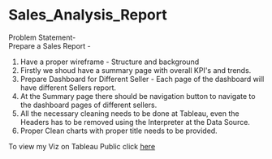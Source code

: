 # Sales_Analysis_Report
Problem Statement-  
Prepare a Sales Report  - 

1. Have a proper wireframe - Structure and background
2. Firstly we shoud have a summary page with overall KPI's and trends.
3. Prepare Dashboard for Different Seller - Each page
of the dashboard will have different Sellers report.
4. At the Summary page there should be navigation button to 
navigate to the dashboard pages of different sellers.
5. All the necessary cleaning needs to be done at Tableau, even the
Headers has to be removed using the Interpreter at the Data Source.
6. Proper Clean charts with proper title needs to be provided.

To view my Viz on Tableau Public click [here](https://public.tableau.com/app/profile/sneha.sawant/viz/salesanalysis_16830383062930/SUMMARYPG)
